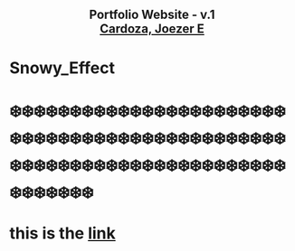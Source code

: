 
<h2 align="center">
  Portfolio Website - v.1<br/>
  <a href="https://z18r.github.io/Cardoza_Joezer_E_Portfolio_2021_Updated_December/" target="_blank">Cardoza, Joezer E</a>
</h2>
<h1>Snowy_Effect<h1/>

❄️❄️❄️❄️❄️❄️❄️❄️❄️❄️❄️❄️❄️❄️❄️❄️❄️❄️❄️❄️❄️❄️❄️❄️❄️❄️❄️❄️❄️❄️❄️❄️❄️❄️❄️❄️❄️❄️❄️❄️❄️❄️❄️❄️❄️❄️❄️❄️❄️❄️❄️❄️❄️❄️❄️❄️❄️❄️❄️❄️❄️❄️❄️❄️❄️❄️❄️❄️❄️❄️❄️❄️❄️❄️❄️❄️
  
  <strong>this is the <a href="https://z18r.github.io/Snowy_Effect/"> link <a/> <strong/>
